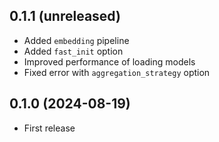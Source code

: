 ## 0.1.1 (unreleased)

- Added `embedding` pipeline
- Added `fast_init` option
- Improved performance of loading models
- Fixed error with `aggregation_strategy` option

## 0.1.0 (2024-08-19)

- First release
